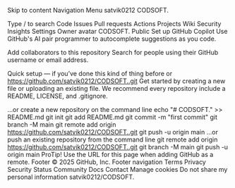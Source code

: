 Skip to content
Navigation Menu
satvik0212
CODSOFT.

Type / to search
Code
Issues
Pull requests
Actions
Projects
Wiki
Security
Insights
Settings
Owner avatar
CODSOFT.
Public
Set up GitHub Copilot
Use GitHub's AI pair programmer to autocomplete suggestions as you code.

Add collaborators to this repository
Search for people using their GitHub username or email address.

Quick setup — if you’ve done this kind of thing before
or	
https://github.com/satvik0212/CODSOFT..git
Get started by creating a new file or uploading an existing file. We recommend every repository include a README, LICENSE, and .gitignore.

…or create a new repository on the command line
echo "# CODSOFT." >> README.md
git init
git add README.md
git commit -m "first commit"
git branch -M main
git remote add origin https://github.com/satvik0212/CODSOFT..git
git push -u origin main
…or push an existing repository from the command line
git remote add origin https://github.com/satvik0212/CODSOFT..git
git branch -M main
git push -u origin main
 ProTip! Use the URL for this page when adding GitHub as a remote.
Footer
© 2025 GitHub, Inc.
Footer navigation
Terms
Privacy
Security
Status
Community
Docs
Contact
Manage cookies
Do not share my personal information
satvik0212/CODSOFT.
